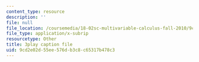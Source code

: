 ```yaml
---
content_type: resource
description: ''
file: null
file_location: /coursemedia/18-02sc-multivariable-calculus-fall-2010/9cd2e02d55ee576db3c8c65317b478c3_mEI7ACWmx_8.vtt
file_type: application/x-subrip
resourcetype: Other
title: 3play caption file
uid: 9cd2e02d-55ee-576d-b3c8-c65317b478c3
---
```

